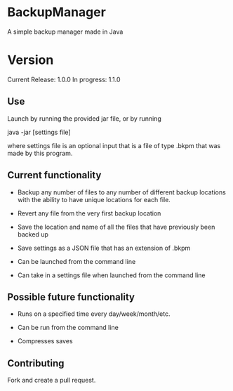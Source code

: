 # BackupManager
A simple backup manager made in Java

# Version
Current Release: 1.0.0
In progress: 1.1.0

## Use
Launch by running the provided jar file, or by running 

java -jar <name of jar> [settings file]

where settings file is an optional input that is a file of type .bkpm that was made by this program.

## Current functionality
- Backup any number of files to any number of different backup locations with the ability to have unique locations for each file.

- Revert any file from the very first backup location

- Save the location and name of all the files that have previously been backed up

- Save settings as a JSON file that has an extension of .bkpm

- Can be launched from the command line

- Can take in a settings file when launched from the command line

## Possible future functionality
- Runs on a specified time every day/week/month/etc.

- Can be run from the command line

- Compresses saves

## Contributing
Fork and create a pull request.
